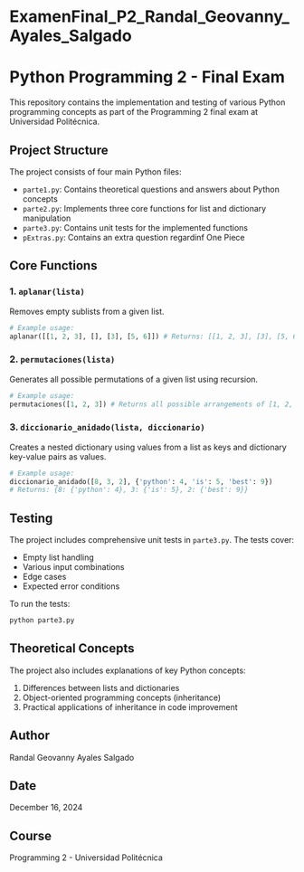 # ExamenFinal_P2_Randal_Geovanny_Ayales_Salgado
 
# Python Programming 2 - Final Exam

This repository contains the implementation and testing of various Python programming concepts as part of the Programming 2 final exam at Universidad Politécnica.

## Project Structure

The project consists of four main Python files:
- `parte1.py`: Contains theoretical questions and answers about Python concepts
- `parte2.py`: Implements three core functions for list and dictionary manipulation
- `parte3.py`: Contains unit tests for the implemented functions
- `pExtras.py`: Contains an extra question regardinf One Piece

## Core Functions

### 1. `aplanar(lista)`
Removes empty sublists from a given list.

```python
# Example usage:
aplanar([[1, 2, 3], [], [3], [5, 6]]) # Returns: [[1, 2, 3], [3], [5, 6]]
```

### 2. `permutaciones(lista)`
Generates all possible permutations of a given list using recursion.

```python
# Example usage:
permutaciones([1, 2, 3]) # Returns all possible arrangements of [1, 2, 3]
```

### 3. `diccionario_anidado(lista, diccionario)`
Creates a nested dictionary using values from a list as keys and dictionary key-value pairs as values.

```python
# Example usage:
diccionario_anidado([8, 3, 2], {'python': 4, 'is': 5, 'best': 9})
# Returns: {8: {'python': 4}, 3: {'is': 5}, 2: {'best': 9}}
```

## Testing

The project includes comprehensive unit tests in `parte3.py`. The tests cover:
- Empty list handling
- Various input combinations
- Edge cases
- Expected error conditions

To run the tests:
```bash
python parte3.py
```

## Theoretical Concepts

The project also includes explanations of key Python concepts:
1. Differences between lists and dictionaries
2. Object-oriented programming concepts (inheritance)
3. Practical applications of inheritance in code improvement

## Author

Randal Geovanny Ayales Salgado

## Date

December 16, 2024

## Course

Programming 2 - Universidad Politécnica